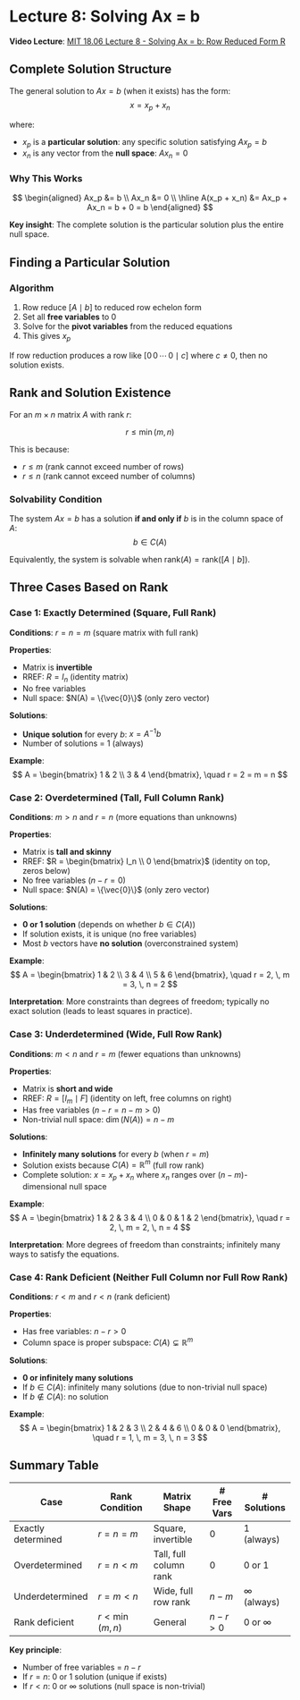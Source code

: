# Lecture 8: Solving Ax = b

**Video Lecture**: [MIT 18.06 Lecture 8 - Solving Ax = b: Row Reduced Form R](https://www.youtube.com/watch?v=9Q1q7s1jTzU&list=PL221E2BBF13BECF6C&index=19)

## Complete Solution Structure

The general solution to $Ax = b$ (when it exists) has the form:
$$
x = x_p + x_n
$$

where:
- $x_p$ is a **particular solution**: any specific solution satisfying $Ax_p = b$
- $x_n$ is any vector from the **null space**: $Ax_n = 0$

### Why This Works

$$
\begin{aligned}
Ax_p &= b \\
Ax_n &= 0 \\
\hline
A(x_p + x_n) &= Ax_p + Ax_n = b + 0 = b
\end{aligned}
$$

**Key insight**: The complete solution is the particular solution plus the entire null space.

## Finding a Particular Solution

### Algorithm
1. Row reduce $[A \mid b]$ to reduced row echelon form
2. Set all **free variables** to 0
3. Solve for the **pivot variables** from the reduced equations
4. This gives $x_p$

If row reduction produces a row like $[0 \, 0 \, \cdots \, 0 \mid c]$ where $c \neq 0$, then no solution exists.

## Rank and Solution Existence

For an $m \times n$ matrix $A$ with rank $r$:

$$
r \leq \min(m, n)
$$

This is because:
- $r \leq m$ (rank cannot exceed number of rows)
- $r \leq n$ (rank cannot exceed number of columns)

### Solvability Condition

The system $Ax = b$ has a solution **if and only if** $b$ is in the column space of $A$:
$$
b \in C(A)
$$

Equivalently, the system is solvable when $\text{rank}(A) = \text{rank}([A \mid b])$.

## Three Cases Based on Rank

### Case 1: Exactly Determined (Square, Full Rank)

**Conditions**: $r = n = m$ (square matrix with full rank)

**Properties**:
- Matrix is **invertible**
- RREF: $R = I_n$ (identity matrix)
- No free variables
- Null space: $N(A) = \{\vec{0}\}$ (only zero vector)

**Solutions**:
- **Unique solution** for every $b$: $x = A^{-1}b$
- Number of solutions = 1 (always)

**Example**:
$$
A = \begin{bmatrix} 1 & 2 \\ 3 & 4 \end{bmatrix}, \quad r = 2 = m = n
$$

### Case 2: Overdetermined (Tall, Full Column Rank)

**Conditions**: $m > n$ and $r = n$ (more equations than unknowns)

**Properties**:
- Matrix is **tall and skinny**
- RREF: $R = \begin{bmatrix} I_n \\ 0 \end{bmatrix}$ (identity on top, zeros below)
- No free variables ($n - r = 0$)
- Null space: $N(A) = \{\vec{0}\}$ (only zero vector)

**Solutions**:
- **0 or 1 solution** (depends on whether $b \in C(A)$)
- If solution exists, it is unique (no free variables)
- Most $b$ vectors have **no solution** (overconstrained system)

**Example**:
$$
A = \begin{bmatrix} 1 & 2 \\ 3 & 4 \\ 5 & 6 \end{bmatrix}, \quad r = 2, \, m = 3, \, n = 2
$$

**Interpretation**: More constraints than degrees of freedom; typically no exact solution (leads to least squares in practice).

### Case 3: Underdetermined (Wide, Full Row Rank)

**Conditions**: $m < n$ and $r = m$ (fewer equations than unknowns)

**Properties**:
- Matrix is **short and wide**
- RREF: $R = [I_m \mid F]$ (identity on left, free columns on right)
- Has free variables ($n - r = n - m > 0$)
- Non-trivial null space: $\dim(N(A)) = n - m$

**Solutions**:
- **Infinitely many solutions** for every $b$ (when $r = m$)
- Solution exists because $C(A) = \mathbb{R}^m$ (full row rank)
- Complete solution: $x = x_p + x_n$ where $x_n$ ranges over $(n-m)$-dimensional null space

**Example**:
$$
A = \begin{bmatrix} 1 & 2 & 3 & 4 \\ 0 & 0 & 1 & 2 \end{bmatrix}, \quad r = 2, \, m = 2, \, n = 4
$$

**Interpretation**: More degrees of freedom than constraints; infinitely many ways to satisfy the equations.

### Case 4: Rank Deficient (Neither Full Column nor Full Row Rank)

**Conditions**: $r < m$ and $r < n$ (rank deficient)

**Properties**:
- Has free variables: $n - r > 0$
- Column space is proper subspace: $C(A) \subsetneq \mathbb{R}^m$

**Solutions**:
- **0 or infinitely many solutions**
- If $b \in C(A)$: infinitely many solutions (due to non-trivial null space)
- If $b \notin C(A)$: no solution

**Example**:
$$
A = \begin{bmatrix} 1 & 2 & 3 \\ 2 & 4 & 6 \\ 0 & 0 & 0 \end{bmatrix}, \quad r = 1, \, m = 3, \, n = 3
$$

## Summary Table

| Case | Rank Condition | Matrix Shape | # Free Vars | # Solutions |
|------|---------------|--------------|-------------|-------------|
| Exactly determined | $r = n = m$ | Square, invertible | 0 | 1 (always) |
| Overdetermined | $r = n < m$ | Tall, full column rank | 0 | 0 or 1 |
| Underdetermined | $r = m < n$ | Wide, full row rank | $n - m$ | $\infty$ (always) |
| Rank deficient | $r < \min(m,n)$ | General | $n - r > 0$ | 0 or $\infty$ |

**Key principle**:
- Number of free variables = $n - r$
- If $r = n$: 0 or 1 solution (unique if exists)
- If $r < n$: 0 or $\infty$ solutions (null space is non-trivial)
